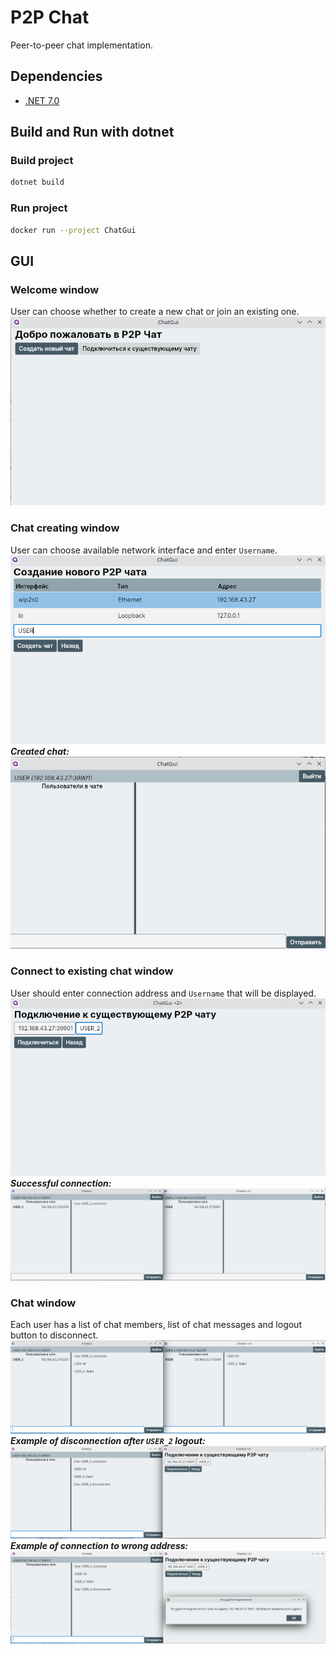 # P2P Chat

Peer-to-peer chat implementation.

## Dependencies

- [.NET 7.0](https://dotnet.microsoft.com/en-us/download/dotnet/7.0)

## Build and Run with dotnet

### Build project

```sh
dotnet build
```

### Run project

```sh
docker run --project ChatGui
```
## GUI
### Welcome window
User can choose whether to create a new chat or join an existing one.
![ScreenExamples/WelcomeScreen.png](ScreenExamples/WelcomeScreen.png)
### Chat creating window
User can choose available network interface and enter `Username`.
![Chat creating window](ScreenExamples/ChatCreationScreen.png)\
_**Created chat:**_
![Created chat](ScreenExamples/NewChatScreen.png)
### Connect to existing chat window
User should enter connection address and `Username` that will be displayed.
![Connect to existing chat window](ScreenExamples/ConnectToChatScreen.png)
_**Successful connection:**_
![Successful connection](ScreenExamples/ConnectedToChatScreen.png)
### Chat window
Each user has a list of chat members, list of chat messages and logout button to disconnect.\
![Chat window](ScreenExamples/ChatScreen.png)
**_Example of disconnection after `USER_2` logout:_**
![Example of disconnection](ScreenExamples/DisconnectedChatScreen.png)
**_Example of connection to wrong address:_**
![Example of connection to wrong address](ScreenExamples/WrongAddressChatScreen.png)
